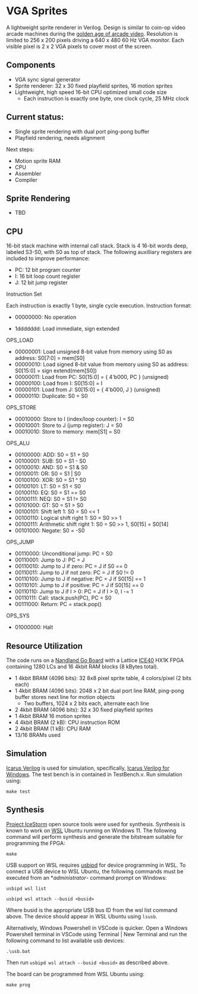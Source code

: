 
# VGA Sprites

A lightweight sprite renderer in Verilog. Design is similar to coin-op video arcade machines during the
[golden age of arcade video](https://en.wikipedia.org/wiki/Golden_age_of_arcade_video_games). Resolution is limited to 256 x 200
pixels driving a 640 x 480 60 Hz VGA monitor. Each visible pixel is 2 x 2 VGA pixels to cover most of the screen.

## Components

- VGA sync signal generator
- Sprite renderer: 32 x 30 fixed playfield sprites, 16 motion sprites
- Lightweight, high speed 16-bit CPU optimized small code size
    - Each instruction is exactly one byte, one clock cycle, 25 MHz clock

## Current status:

- Single sprite rendering with dual port ping-pong buffer
- Playfield rendering, needs alignment

Next steps:

- Motion sprite RAM
- CPU
- Assembler
- Compiler

## Sprite Rendering

- TBD

## CPU

16-bit stack machine with internal call stack. Stack is 4 16-bit words deep, labeled S3-S0, with S0 as top of stack.
The following auxilliary registers are included to improve performance:

- PC: 12 bit program counter
- I: 16 bit loop count register
- J: 12 bit jump register

Instruction Set

Each instruction is exactly 1 byte, single cycle execution. Instruction format:

- 00000000: No operation

- 1ddddddd: Load immediate, sign extended

OPS_LOAD
- 00000001: Load unsigned 8-bit value from memory using S0 as address: S0[7:0] = mem[S0]
- 00000010: Load signed 8-bit value from memory using S0 as address: S0[15:0] = sign extend(mem[S0])
- 00000011: Load from PC: S0[15:0] = { 4'b000, PC } (unsigned)
- 00000100: Load from I: S0[15:0] = I
- 00000101: Load from J: S0[15:0] = { 4'b000, J } (unsigned)
- 00000110: Duplicate: S0 = S0

OPS_STORE
- 00010000: Store to I (index/loop counter): I = S0
- 00010001: Store to J (jump register): J = S0
- 00010010: Store to memory: mem[S1] = S0

OPS_ALU
- 00100000: ADD: S0 = S1 + S0
- 00100001: SUB: S0 = S1 - S0
- 00100010: AND: S0 = S1 & S0
- 00100011: OR: S0 = S1 | S0
- 00100100: XOR: S0 = S1 ^ S0
- 00100101: LT: S0 = S1 < S0
- 00100110: EQ: S0 = S1 == S0
- 00100111: NEQ: S0 = S1 != S0
- 00101000: GT: S0 = S1 > S0
- 00100101: Shift left 1: S0 = S0 << 1
- 00100110: Logical shift right 1: S0 = S0 >> 1
- 00100111: Arithmetic shift right 1: S0 = S0 >> 1, S0[15] = S0[14]
- 00101000: Negate: S0 = -S0

OPS_JUMP
- 00110000: Unconditional jump: PC = S0
- 00110001: Jump to J: PC = J
- 00110010: Jump to J if zero: PC = J if S0 == 0
- 00110011: Jump to J if not zero: PC = J if S0 != 0
- 00110100: Jump to J if negative: PC = J if S0[15] == 1
- 00110101: Jump to J if positive: PC = J if S0[15] == 0
- 00110110: Jump to J if I > 0: PC = J if I > 0, I -= 1
- 00110111: Call: stack.push(PC), PC = S0
- 00111000: Return: PC = stack.pop()

OPS_SYS
- 01000000: Halt

## Resource Utilization

The code runs on a [Nandland Go Board](https://nandland.com/the-go-board/) with a Lattice [ICE40](https://www.latticesemi.com/ice40) HX1K FPGA containing 1280 LCs and 16 4kbit RAM blocks (8 kBytes total).

- 1 4kbit BRAM (4096 bits): 32 8x8 pixel sprite table, 4 colors/pixel (2 bits each)
- 1 4kbit BRAM (4096 bits): 2048 x 2 bit dual port line RAM, ping-pong buffer stores next line for motion objects
    - Two buffers, 1024 x 2 bits each, alternate each line
- 2 4kbit BRAM (4096 bits): 32 x 30 fixed playfield sprites
- 1 4kbit BRAM 16 motion sprites
- 4 4kbit BRAM (2 kB): CPU instruction ROM
- 2 4kbit BRAM (1 kB): CPU RAM
- 13/16 BRAMs used

## Simulation

[Icarus Verilog](http://iverilog.icarus.com/) is used for simulation, specifically, [Icarus Verilog for Windows](https://bleyer.org/icarus/). The test bench is in contained in TestBench.v. Run simulation using:

```
make test
```

## Synthesis

[Project IceStorm](https://clifford.at/icestorm) open source tools were used for synthesis. Synthesis is known to work on [WSL](https://docs.microsoft.com/en-us/windows/wsl/install) Ubuntu running on Windows 11. The following command will perform synthesis and generate the bitstream suitable for programming the FPGA:

```
make
```

USB support on WSL requires [usbipd](https://devblogs.microsoft.com/commandline/connecting-usb-devices-to-wsl) for device programming in WSL. To connect a USB device to WSL Ubuntu, the following commands must be executed from an **administrator*- command prompt on Windows:

```
usbipd wsl list
```
```
usbipd wsl attach --busid <busid>
```

Where busid is the appropriate USB bus ID from the wsl list command above. The device should appear in WSL Ubuntu using ```lsusb```.

Alternatively, Windows Powershell in VSCode is quicker. Open a Windows Powershell terminal in VSCode using Terminal | New Terminal and run the following command to list available usb devices:

```
.\usb.bat
```

Then run ```usbipd wsl attach --busid <busid>``` as described above.

The board can be programmed from WSL Ubuntu using:

```
make prog
```

